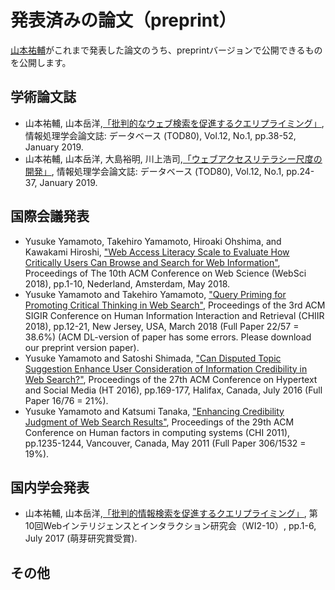 # 発表済みの論文（preprint）
[山本祐輔](http://hontolab.org/)がこれまで発表した論文のうち、preprintバージョンで公開できるものを公開します。


## 学術論文誌
- 山本祐輔, 山本岳洋,[「批判的なウェブ検索を促進するクエリプライミング」](https://github.com/hontolab/preprint-paper/raw/master/content/chiir2018.pdf), 情報処理学会論文誌: データベース (TOD80), Vol.12, No.1, pp.38-52, January 2019.
- 山本祐輔, 山本岳洋, 大島裕明, 川上浩司,[「ウェブアクセスリテラシー尺度の開発」](https://github.com/hontolab/preprint-paper/raw/master/content/websci2018.pdf), 情報処理学会論文誌: データベース (TOD80), Vol.12, No.1, pp.24-37, January 2019.

## 国際会議発表
- Yusuke Yamamoto, Takehiro Yamamoto, Hiroaki Ohshima, and Kawakami Hiroshi, ["Web Access Literacy Scale to Evaluate How Critically Users Can Browse and Search for Web Information"](https://github.com/hontolab/preprint-paper/raw/master/content/websci2018.pdf), Proceedings of The 10th ACM Conference on Web Science (WebSci 2018), pp.1-10, Nederland, Amsterdam, May 2018.
- Yusuke Yamamoto and Takehiro Yamamoto, ["Query Priming for Promoting Critical Thinking in Web Search"](https://github.com/hontolab/preprint-paper/raw/master/content/chiir2018.pdf), Proceedings of the 3rd ACM SIGIR Conference on Human Information Interaction and Retrieval (CHIIR 2018), pp.12-21, New Jersey, USA, March 2018 (Full Paper 22/57 = 38.6%) (ACM DL-version of paper has some errors. Please download our preprint version paper).
- Yusuke Yamamoto and Satoshi Shimada, ["Can Disputed Topic Suggestion Enhance User Consideration of Information Credibility in Web Search?"](https://github.com/hontolab/postprint-paper/raw/master/content/ht2016.pdf), Proceedings of the 27th ACM Conference on Hypertext and Social Media (HT 2016), pp.169-177, Halifax, Canada, July 2016 (Full Paper 16/76 = 21%).
- Yusuke Yamamoto and Katsumi Tanaka, ["Enhancing Credibility Judgment of Web Search Results"](https://github.com/hontolab/postprint-paper/raw/master/content/chi2011.pdf), Proceedings of the 29th ACM Conference on Human factors in computing systems (CHI 2011), pp.1235-1244, Vancouver, Canada, May 2011 (Full Paper 306/1532 = 19%).

## 国内学会発表
- 山本祐輔, 山本岳洋,[「批判的情報検索を促進するクエリプライミング」](https://github.com/hontolab/postprint-paper/raw/master/content/WI2-2017-No-10.pdf), 第10回Webインテリジェンスとインタラクション研究会（WI2-10）, pp.1-6, July 2017 (萌芽研究賞受賞).


## その他
